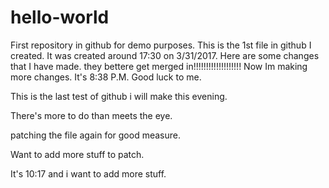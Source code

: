 # hello-world
First repository in github for demo purposes.
This is the 1st file in github I created.  It was created around 17:30 on 3/31/2017.
Here are some changes that I have made.  they bettere get merged in!!!!!!!!!!!!!!!!!!!
Now Im making more changes.  It's 8:38 P.M.  Good luck to me.



This is the last test of github i will make this evening.

There's more to do than meets the eye.

patching the file again for good measure.

Want to add more stuff to patch.

It's 10:17 and i want to add more stuff.
